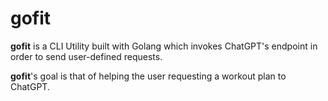 # gofit

**gofit** is a CLI Utility built with Golang which invokes ChatGPT's endpoint in order to send user-defined requests.

**gofit**'s goal is that of helping the user requesting a workout plan to ChatGPT.
 
